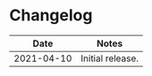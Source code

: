# Changelog

|    Date    |       Notes       |
|------------|-------------------|
| 2021-04-10 |  Initial release. |
